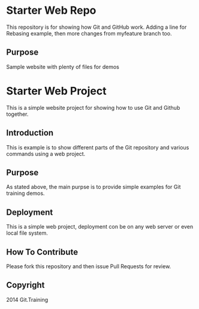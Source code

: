 # Starter Web Repo

This repository is for showing how Git and GitHub work.
Adding a line for Rebasing example, then more changes 
from myfeature branch too. 

## Purpose

Sample website with plenty of files for demos

# Starter Web Project

This is a simple website project for showing 
how to use Git and Github together.

## Introduction

This is example is to show different parts of 
the Git repository and various commands using 
a web project.

## Purpose

As stated above, the main purpse is to provide
simple examples for Git training demos.

## Deployment

This is a simple web project, deployment con be 
on any web server or even local file system. 

## How To Contribute

Please fork this repository and then issue Pull Requests for review.

## Copyright

2014 Git.Training
